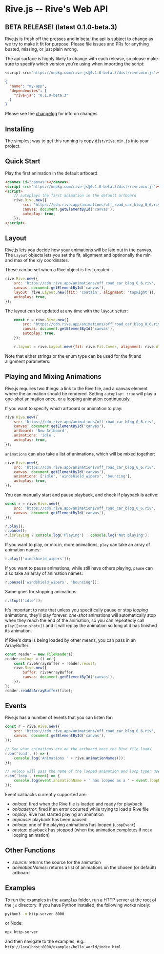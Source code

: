 # Rive.js -- Rive's Web API

## BETA RELEASE! (latest 0.1.0-beta.3)

Rive.js is fresh off the presses and in beta; the api is subject to change as we try to make it fit for purpose. Please file issues and PRs for anything busted, missing, or just plain wrong.

The api surface is highly likely to change with each release, so please make sure to specify which version you're using when importing the script:

```javascript
<script src="https://unpkg.com/rive-js@0.1.0-beta.3/dist/rive.min.js"></script>
```

```json
{
  "name": "my-app",
  "dependencies": {
    "rive-js": "0.1.0-beta.3"
  }
}
```

Please see the [changelog](https://github.com/rive-app/rive-wasm/blob/master/js/CHANGELOG.md) for info on changes.

## Installing
The simplest way to get this running is copy ```dist/rive.min.js``` into your project.

## Quick Start

Play the first animation in the default artboard:

```html
<canvas id="canvas"></canvas>
<script src="https://unpkg.com/rive-js@0.1.0-beta.3/dist/rive.min.js"></script>
<script>
    // autoplays the first animation in the default artboard
    rive.Rive.new({
        src: 'https://cdn.rive.app/animations/off_road_car_blog_0_6.riv',
        canvas: document.getElementById('canvas'),
        autoplay: true,
    });
</script>
```

## Layout

Rive.js lets you decide how your animations will be laid out in the canvas. The ```Layout``` objects lets you set the fit, alignment and optinonally the min and max of the x/y coordinates.

These can be set when a Rive object is first created:

```js
rive.Rive.new({
    src: 'https://cdn.rive.app/animations/off_road_car_blog_0_6.riv',
    canvas: document.getElementById('canvas'),
    layout: rive.Layout.new({fit: 'contain', alignment: 'topRight'}),
    autoplay: true,
});
```

The layout can be updated at any time with the ```layout``` setter:

```js
    const r = rive.Rive.new({
        src: 'https://cdn.rive.app/animations/off_road_car_blog_0_6.riv',
        canvas: document.getElementById('canvas'),
        autoplay: true,
    });

    r.layout = rive.Layout.new({fit: rive.Fit.Cover, alignment: rive.Alignment.BottomCenter});
```

Note that either strings or the enum type can be used for the fit and alignment parameters.

## Playing and Mixing Animations

Rive.js requires two things: a link to the Rive file, and a canvas element where the animation should be rendered. Setting ```autoplay: true``` will play a one-shot animation once, or a looping animation continuously.

If you want to specify which artboard or animation to play:

```js
rive.Rive.new({
    src: 'https://cdn.rive.app/animations/off_road_car_blog_0_6.riv',
    canvas: document.getElementById('canvas'),
    artboard: 'New Artboard',
    animations: 'idle',
    autoplay: true,
});
```

```animations``` can also take a list of animations, which will be mixed together:

```js
rive.Rive.new({
    src: 'https://cdn.rive.app/animations/off_road_car_blog_0_6.riv',
    canvas: document.getElementById('canvas'),
    animations: ['idle', 'windshield_wipers', 'bouncing'],
    autoplay: true,
});
```

You can manually start and pause playback, and check if playback is active:

```js
const r = rive.Rive.new({
    src: 'https://cdn.rive.app/animations/off_road_car_blog_0_6.riv',
    canvas: document.getElementById('canvas'),
});

r.play();
r.pause();
r.isPlaying ? console.log('Playing') : console.log('Not playing');
```

If you want to play, or mix in, more animations, ```play``` can take an array of animation names:

```js
r.play(['windshield_wipers']);
```

If you want to pause animations, while still have others playing, ```pause``` can also take an array of animation names:

```js
r.pause(['windshield_wipers', 'bouncing']);
```

Same goes for stopping animations:

```js
r.stop(['idle']);
```

It's important to note that unless you specifically pause or stop *looping* animations, they'll play forever. *one-shot* animations will automatically stop when they reach the end of the animation, so you can repeatedly call ```play([<one-shot>])``` and it will replay the animation so long at it has finished its animation.

If Rive's data is being loaded by other means, you can pass in an ArrayBuffer:

```js
const reader = new FileReader();
reader.onload = () => {
    const riveArrayBuffer = reader.result;
    rive.Rive.new({
        buffer: riveArrayBuffer,
        canvas: document.getElementById('canvas'),
    });
};
reader.readAsArrayBuffer(file);
```

## Events

Rive.js has a number of events that you can listen for:

```js
const r = rive.Rive.new({
    src: 'https://cdn.rive.app/animations/off_road_car_blog_0_6.riv',
    canvas: document.getElementById('canvas'),
});

// See what animations are on the artboard once the Rive file loads
r.on('load', () => {
    console.log('Animations ' + rive.animationNames());
});

// onloop will pass the name of the looped animation and loop type; useful when mixing multiple animations together
r.on('loop', (event) => {
    console.log(event.animationName + ' has looped as a ' + event.loopName);
});
```

Event callbacks currently supported are:
  - *onload*: fired when the Rive file is loaded and ready for playback
  - *onloaderror*: fired if an error occurred while trying to load a Rive file
  - *onplay*: Rive has started playing an animation
  - *onpause*: playback has been paused
  - *onloop*: one of the playing animations has looped (```LoopEvent```)
  - *onstop*: playback has stopped (when the animation completes if not a looping animation)

## Other Functions

 - *source*: returns the source for the animation
 - *animationNames*: returns a list of animations on the chosen (or default) artboard

## Examples

To run the examples in the ```examples``` folder, run a HTTP server at the root of the ```js``` directory. If you have Python installed, the following works nicely:

```bash
python3 -m http.server 8000
```

or Node:

```bash
npx http-server
```

and then navigate to the examples, e.g.: ```http://localhost:8000/examples/hello_world/index.html```.